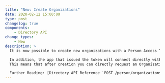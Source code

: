 ```yaml
---
title: "New: Create Organizations"
date: 2020-02-12 15:00:00
type: post
changelog: true
components:
    - Directory API
change_types:
    - New
description: >
  It is now possible to create new organizations with a Person Access Token. For this purpose the new scope `directory.organizations.w` is required. The current user will then automatically become the owner of the organization.<br><br>

  In addition, the app that issued the token will connect directly with desired OAuth Scopes and Event Subscriptions from the directory.
  This means that after creation you can directly request an Organization Access Token via the Client Credentials Flow.<br><br>

  Further Reading: [Directory API Reference `POST /person/organizations`](/api/directory/#/Person/post_person_organizations)
---
```

